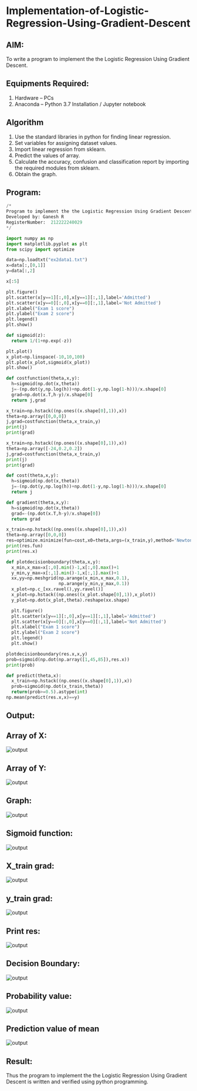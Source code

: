 # Implementation-of-Logistic-Regression-Using-Gradient-Descent

## AIM:
To write a program to implement the the Logistic Regression Using Gradient Descent.

## Equipments Required:
1. Hardware – PCs
2. Anaconda – Python 3.7 Installation / Jupyter notebook

## Algorithm
1. Use the standard libraries in python for finding linear regression.
2. Set variables for assigning dataset values.
3. Import linear regression from sklearn.   
4. Predict the values of array.
5. Calculate the accuracy, confusion and classification report by importing the required modules from sklearn.
6. Obtain the graph.

## Program:
```python
/*
Program to implement the the Logistic Regression Using Gradient Descent.
Developed by: Ganesh R
RegisterNumber:  212222240029
*/

import numpy as np
import matplotlib.pyplot as plt
from scipy import optimize

data=np.loadtxt("ex2data1.txt")
x=data[:,[0,1]]
y=data[:,2]

x[:5]

plt.figure()
plt.scatter(x[y==1][:,0],x[y==1][:,1],label='Admitted')
plt.scatter(x[y==0][:,0],x[y==0][:,1],label='Not Admitted')
plt.xlabel("Exam 1 score")
plt.ylabel("Exam 2 score")
plt.legend()
plt.show()

def sigmoid(z):
  return 1/(1+np.exp(-z))

plt.plot()
x_plot=np.linspace(-10,10,100)
plt.plot(x_plot,sigmoid(x_plot))
plt.show()

def costfunction(theta,x,y):
  h=sigmoid(np.dot(x,theta))
  j=-(np.dot(y,np.log(h))+np.dot(1-y,np.log(1-h)))/x.shape[0]
  grad=np.dot(x.T,h-y)/x.shape[0]
  return j,grad

x_train=np.hstack((np.ones((x.shape[0],1)),x))
theta=np.array([0,0,0])
j,grad=costfunction(theta,x_train,y)
print(j)
print(grad)

x_train=np.hstack((np.ones((x.shape[0],1)),x))
theta=np.array([-24,0.2,0.2])
j,grad=costfunction(theta,x_train,y)
print(j)
print(grad)

def cost(theta,x,y):
  h=sigmoid(np.dot(x,theta))
  j=-(np.dot(y,np.log(h))+np.dot(1-y,np.log(1-h)))/x.shape[0]
  return j

def gradient(theta,x,y):
  h=sigmoid(np.dot(x,theta))
  grad=-(np.dot(x.T,h-y)/x.shape[0])
  return grad

x_train=np.hstack((np.ones((x.shape[0],1)),x))
theta=np.array([0,0,0])
res=optimize.minimize(fun=cost,x0=theta,args=(x_train,y),method='Newton-CG',jac=gradient)
print(res.fun)
print(res.x)

def plotdecisionboundary(theta,x,y):
  x_min,x_max=x[:,0].min()-1,x[:,0].max()+1
  y_min,y_max=x[:,1].min()-1,x[:,1].max()+1
  xx,yy=np.meshgrid(np.arange(x_min,x_max,0.1),
                    np.arange(y_min,y_max,0.1))
  x_plot=np.c_[xx.ravel(),yy.ravel()]
  x_plot=np.hstack((np.ones((x_plot.shape[0],1)),x_plot))
  y_plot=np.dot(x_plot,theta).reshape(xx.shape)

  plt.figure()
  plt.scatter(x[y==1][:,0],x[y==1][:,1],label='Admitted')
  plt.scatter(x[y==0][:,0],x[y==0][:,1],label='Not Admitted')
  plt.xlabel("Exam 1 score")
  plt.ylabel("Exam 2 score")
  plt.legend()
  plt.show()

plotdecisionboundary(res.x,x,y)
prob=sigmoid(np.dot(np.array([1,45,85]),res.x))
print(prob)

def predict(theta,x):
  x_train=np.hstack((np.ones((x.shape[0],1)),x))
  prob=sigmoid(np.dot(x_train,theta))
  return(prob>=0.5).astype(int)
np.mean(predict(res.x,x)==y)

```

## Output:
## Array of X:
![output](./M1.jpg)
## Array of Y:
![output](./M2.jpg)
## Graph:
![output](./M3.jpg)
## Sigmoid function:
![output](./M4.jpg)
## X_train grad:
![output](./M5.jpg)
## y_train grad:
![output](./M6.jpg)
## Print res:
![output](./M7.jpg)
## Decision Boundary:
![output](./M8.jpg)
## Probability value:
![output](./M9.jpg)
## Prediction value of mean
![output](./M10.jpg)

## Result:
Thus the program to implement the the Logistic Regression Using Gradient Descent is written and verified using python programming.

